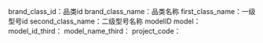 brand_class_id：品类id
brand_class_name：品类名称
first_class_name：一级型号id
second_class_name：二级型号名称
modelID model：
model_id_third：
model_name_third：
project_code：
